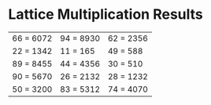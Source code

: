 # Lattice Multiplication Results

|   |   |   |
|---|---|---|
| 66 = 6072 | 94 = 8930 | 62 = 2356 |
| 22 = 1342 | 11 = 165 | 49 = 588 |
| 89 = 8455 | 44 = 4356 | 30 = 510 |
| 90 = 5670 | 26 = 2132 | 28 = 1232 |
| 50 = 3200 | 83 = 5312 | 74 = 4070 |
